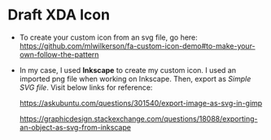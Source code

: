 # Draft XDA Icon

* To create your custom icon from an svg file, go here: https://github.com/mlwilkerson/fa-custom-icon-demo#to-make-your-own-follow-the-pattern
* In my case, I used **Inkscape** to create my custom icon. I used an imported png file when working on Inkscape. Then, export as *Simple SVG file*.
Visit below links for reference:

	https://askubuntu.com/questions/301540/export-image-as-svg-in-gimp<br/>

	https://graphicdesign.stackexchange.com/questions/18088/exporting-an-object-as-svg-from-inkscape<br/>
